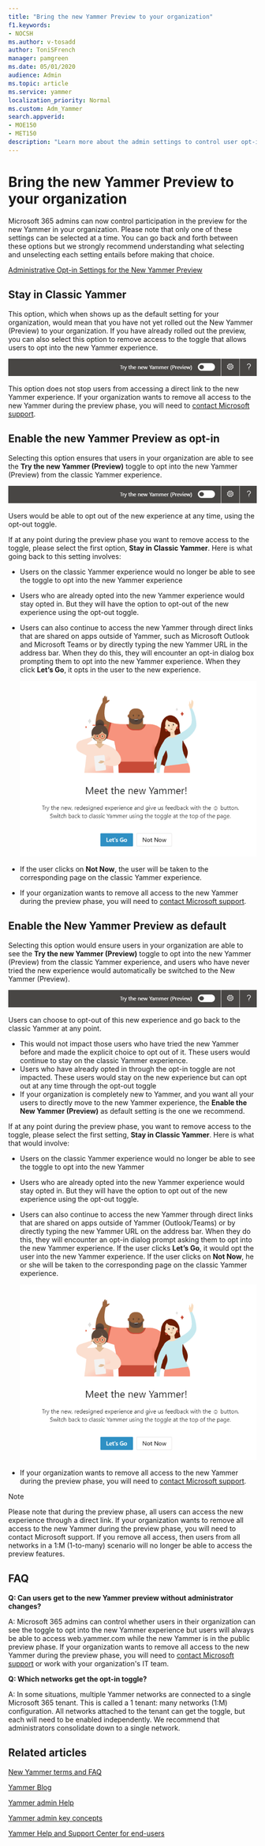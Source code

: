 ```yaml
---
title: "Bring the new Yammer Preview to your organization"
f1.keywords:
- NOCSH
ms.author: v-tosadd
author: ToniSFrench
manager: pamgreen
ms.date: 05/01/2020
audience: Admin
ms.topic: article
ms.service: yammer
localization_priority: Normal
ms.custom: Adm_Yammer
search.appverid: 
- MOE150
- MET150
description: "Learn more about the admin settings to control user opt-in for the new Yammer Public Preview."
---
```


# Bring the new Yammer Preview to your organization

Microsoft 365 admins can now control participation in the preview for the new Yammer in your organization. Please note that only one of these settings can be selected at a time. You can go back and forth between these options but we strongly recommend understanding what selecting and unselecting each setting entails before making that choice.

[Administrative Opt-in Settings for the New Yammer Preview](../media/yammer-admin-optin-settings.png)

## Stay in Classic Yammer

This option, which when shows up as the default setting for your organization, would mean that you have not yet rolled out the New Yammer (Preview) to your organization.  If you have already rolled out the preview, you can also select this option to remove access to the toggle that allows users to opt into the new Yammer experience.

![New Yammer Preview Opt-in Toggle](../media/yammer-preview-optin-toggle.png)

This option does not stop users from accessing a direct link to the new Yammer experience. If your organization wants to remove all access to the new Yammer during the preview phase, you will need to [contact Microsoft support](https://docs.microsoft.com/microsoft-365/admin/contact-support-for-business-products?view=o365-worldwide&tabs=online).

## Enable the new Yammer Preview as opt-in

Selecting this option ensures that users in your organization are able to see the **Try the new Yammer (Preview)** toggle to opt into the new Yammer (Preview) from the classic Yammer experience.

![New Yammer Preview Opt-in Toggle](../media/yammer-preview-optin-toggle.png)

Users would be able to opt out of the new experience at any time, using the opt-out toggle.

If at any point during the preview phase you want to remove access to the toggle, please select the first option, **Stay in Classic Yammer**. Here is what going back to this setting involves:

- Users on the classic Yammer experience would no longer be able to see the toggle to opt into the new Yammer experience
- Users who are already opted into the new Yammer experience would stay opted in. But they will have the option to opt-out of the new experience using the opt-out toggle.
- Users can also continue to access the new Yammer through direct links that are shared on apps outside of Yammer, such as Microsoft Outlook and Microsoft Teams or by directly typing the new Yammer URL in the address bar. When they do this, they will encounter an opt-in dialog box prompting them to opt into the new Yammer experience. When they click **Let’s Go**, it opts in the user to the new experience.

    ![Meet the New Yammer dialog box](../media/yammer-preview-meet-new-yammer.png)

- If the user clicks on **Not Now**, the user will be taken to the corresponding page on the classic Yammer experience.
- If your organization wants to remove all access to the new Yammer during the preview phase, you will need to [contact Microsoft support](https://docs.microsoft.com/microsoft-365/admin/contact-support-for-business-products?view=o365-worldwide&tabs=online).

## Enable the New Yammer Preview as default

Selecting this option would ensure users in your organization are able to see the **Try the new Yammer (Preview)** toggle to opt into the new Yammer (Preview) from the classic Yammer experience, and users who have never tried the new experience would automatically be switched to the New Yammer (Preview).

![New Yammer Preview Opt-in Toggle](../media/yammer-preview-optin-toggle.png)

Users can choose to opt-out of this new experience and go back to the classic Yammer at any point.

- This would not impact those users who have tried the new Yammer before and made the explicit choice to opt out of it. These users would continue to stay on the classic Yammer experience.
- Users who have already opted in through the opt-in toggle are not impacted. These users would stay on the new experience but can opt out at any time through the opt-out toggle
- If your organization is completely new to Yammer, and you want all your users to directly move to the new Yammer experience, the **Enable the New Yammer (Preview)** as default setting is the one we recommend.

If at any point during the preview phase, you want to remove access to the toggle, please select the first setting, **Stay in Classic Yammer**. Here is what that would involve:

- Users on the classic Yammer experience would no longer be able to see the toggle to opt into the new Yammer
- Users who are already opted into the new Yammer experience would stay opted in. But they will have the option to opt out of the new experience using the opt-out toggle.
- Users can also continue to access the new Yammer through direct links that are shared on apps outside of Yammer (Outlook/Teams) or by directly typing the new Yammer URL on the address bar. When they do this, they will encounter an opt-in dialog prompt asking them to opt into the new Yammer experience. If the user clicks **Let’s Go**, it would opt the user into the new Yammer experience. If the user clicks on **Not Now**, he or she will be taken to the corresponding page on the classic Yammer experience.

    ![Meet the New Yammer dialog box](../media/yammer-preview-meet-new-yammer.png)

- If your organization wants to remove all access to the new Yammer during the preview phase, you will need to [contact Microsoft support](https://docs.microsoft.com/microsoft-365/admin/contact-support-for-business-products?view=o365-worldwide&tabs=online).

>[!NOTE]
> Please note that during the preview phase, all users can access the new experience through a direct link. If your organization wants to remove all access to the new Yammer during the preview phase, you will need to contact Microsoft support. If you remove all access, then users from all networks in a 1:M (1-to-many) scenario will no longer be able to access the preview features.

## FAQ

**Q: Can users get to the new Yammer preview without administrator changes?**

A: Microsoft 365 admins can control whether users in their organization can see the toggle to opt into the new Yammer experience but users will always be able to access web.yammer.com while the new Yammer is in the public preview phase. If your organization wants to remove all access to the new Yammer during the preview phase, you will need to [contact Microsoft support](https://docs.microsoft.com/microsoft-365/admin/contact-support-for-business-products?view=o365-worldwide&tabs=online) or work with your organization's IT team.

**Q: Which networks get the opt-in toggle?**

A: In some situations, multiple Yammer networks are connected to a single Microsoft 365 tenant. This is called a 1 tenant: many networks (1:M) configuration. All networks attached to the tenant can get the toggle, but each will need to be enabled independently. We recommend that administrators consolidate down to a single network.

## Related articles

[New Yammer terms and FAQ](newyammer-faq.md)

[Yammer Blog](https://techcommunity.microsoft.com/t5/yammer-blog/bg-p/YammerBlog)

[Yammer admin Help](https://docs.microsoft.com/yammer/yammer-landing-page)

[Yammer admin key concepts](https://docs.microsoft.com/yammer/get-started-with-yammer/admin-key-concepts)

[Yammer Help and Support Center for end-users](https://support.office.com/yammer)
